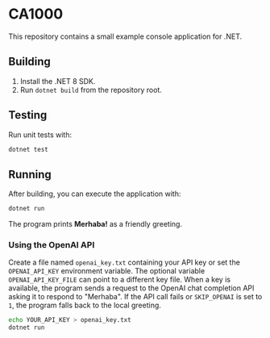 # CA1000

This repository contains a small example console application for .NET.

## Building

1. Install the .NET 8 SDK.
2. Run `dotnet build` from the repository root.

## Testing

Run unit tests with:

```bash
dotnet test
```

## Running

After building, you can execute the application with:

```bash
dotnet run
```

The program prints **Merhaba!** as a friendly greeting.

### Using the OpenAI API

Create a file named `openai_key.txt` containing your API key or set the
`OPENAI_API_KEY` environment variable. The optional variable
`OPENAI_API_KEY_FILE` can point to a different key file. When a key is
available, the program sends a request to the OpenAI chat completion API asking
it to respond to "Merhaba". If the API call fails or `SKIP_OPENAI` is set to
`1`, the program falls back to the local greeting.

```bash
echo YOUR_API_KEY > openai_key.txt
dotnet run
```
